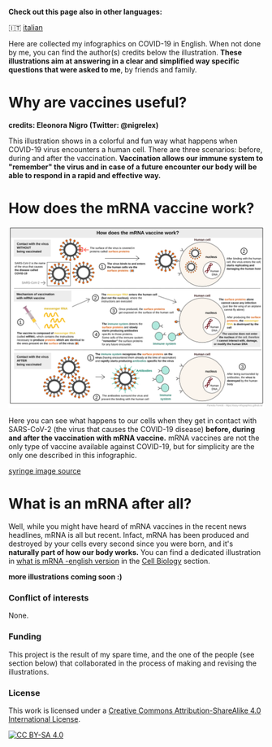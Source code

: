 **Check out this page also in other languages:**

🇮🇹  [italian](../it/)

Here are collected my infographics on COVID-19 in English. When not done by me, you can find the author(s) credits below the illustration. 
**These illustrations aim at answering in a clear and simplified way specific questions that were asked to me**, by friends and family. 

# Why are vaccines useful?

**credits: Eleonora Nigro (Twitter: @nigrelex)**

This illustration shows in a colorful and fun way what happens when COVID-19 virus encounters a human cell. There are three scenarios: before, during and after the vaccination.
**Vaccination allows our immune system to "remember" the virus and in case of a future encounter our body will be able to respond in a rapid and effective way.** 

# How does the mRNA vaccine work?

![How does the mRNA vaccine work - english evrsion](images/vaccine.svg)

Here you can see what happens to our cells when they get in contact with SARS-CoV-2 (the virus that causes the COVID-19 disease) **before, during and after the vaccination with mRNA vaccine.**
mRNA vaccines are not the only type of vaccine available against COVID-19, but for simplicity are the only one described in this infographic.

[syringe image source](https://pixabay.com/users/janjf93-3084263/)

# What is an mRNA after all? 

Well, while you might have heard of mRNA vaccines in the recent news headlines, mRNA is all but recent. Infact, mRNA has been produced and destroyed by your cells every second since you were born, and it's **naturally part of how our body works.**
You can find a dedicated illustration in [what is mRNA -english version]() in the [Cell Biology]() section. 

**more illustrations coming soon :)**

### Conflict of interests

None.

### Funding

This project is the result of my spare time, and the one of the people (see section below) that collaborated in the process of making and revising the illustrations. 

### License
This work is licensed under a
[Creative Commons Attribution-ShareAlike 4.0 International License][cc-by-sa].

[![CC BY-SA 4.0][cc-by-sa-image]][cc-by-sa]

[cc-by-sa]: http://creativecommons.org/licenses/by-sa/4.0/
[cc-by-sa-image]: https://licensebuttons.net/l/by-sa/4.0/88x31.png
[cc-by-sa-shield]: https://img.shields.io/badge/License-CC%20BY--SA%204.0-lightgrey.svg
